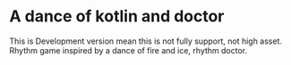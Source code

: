# A dance of kotlin and doctor

This is Development version mean this is not fully support, not high asset.
Rhythm game inspired by a dance of fire and ice, rhythm doctor.
